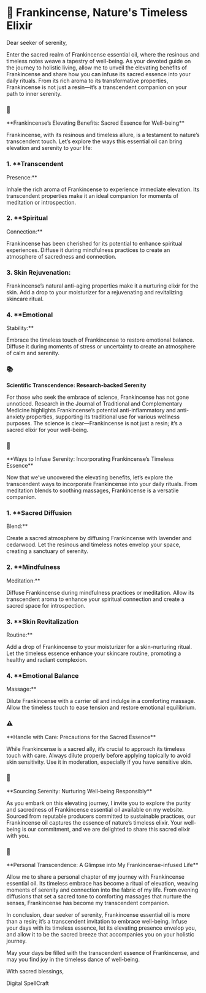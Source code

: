 # 🌿 Frankincense, Nature's Timeless Elixir

Dear seeker of serenity,

Enter the sacred realm of Frankincense essential oil, where the
resinous and timeless notes weave a tapestry of well-being. As your
devoted guide on the journey to holistic living, allow me to unveil the
elevating benefits of Frankincense and share how you can infuse its
sacred essence into your daily rituals. From its rich aroma to its
transformative properties, Frankincense is not just a resin—it’s a
transcendent companion on your path to inner serenity.

### 🌅
\*\*Frankincense’s Elevating Benefits: Sacred Essence for
Well-being\*\*

Frankincense, with its resinous and timeless allure, is a testament
to nature’s transcendent touch. Let’s explore the ways this essential
oil can bring elevation and serenity to your life:

### 1. \*\*Transcendent
Presence:\*\*

Inhale the rich aroma of Frankincense to experience immediate
elevation. Its transcendent properties make it an ideal companion for
moments of meditation or introspection.

### 2. \*\*Spiritual
Connection:\*\*

Frankincense has been cherished for its potential to enhance
spiritual experiences. Diffuse it during mindfulness practices to create
an atmosphere of sacredness and connection.

### 3. **Skin Rejuvenation:**

Frankincense’s natural anti-aging properties make it a nurturing
elixir for the skin. Add a drop to your moisturizer for a rejuvenating
and revitalizing skincare ritual.

### 4. \*\*Emotional
Stability:\*\*

Embrace the timeless touch of Frankincense to restore emotional
balance. Diffuse it during moments of stress or uncertainty to create an
atmosphere of calm and serenity.

### 📚
**Scientific Transcendence: Research-backed Serenity**

For those who seek the embrace of science, Frankincense has not gone
unnoticed. Research in the Journal of Traditional and Complementary
Medicine highlights Frankincense’s potential anti-inflammatory and
anti-anxiety properties, supporting its traditional use for various
wellness purposes. The science is clear—Frankincense is not just a
resin; it’s a sacred elixir for your well-being.

### 🌿
\*\*Ways to Infuse Serenity: Incorporating Frankincense’s Timeless
Essence\*\*

Now that we’ve uncovered the elevating benefits, let’s explore the
transcendent ways to incorporate Frankincense into your daily rituals.
From meditation blends to soothing massages, Frankincense is a versatile
companion.

### 1. \*\*Sacred Diffusion
Blend:\*\*

Create a sacred atmosphere by diffusing Frankincense with lavender
and cedarwood. Let the resinous and timeless notes envelop your space,
creating a sanctuary of serenity.

### 2. \*\*Mindfulness
Meditation:\*\*

Diffuse Frankincense during mindfulness practices or meditation.
Allow its transcendent aroma to enhance your spiritual connection and
create a sacred space for introspection.

### 3. \*\*Skin Revitalization
Routine:\*\*

Add a drop of Frankincense to your moisturizer for a skin-nurturing
ritual. Let the timeless essence enhance your skincare routine,
promoting a healthy and radiant complexion.

### 4. \*\*Emotional Balance
Massage:\*\*

Dilute Frankincense with a carrier oil and indulge in a comforting
massage. Allow the timeless touch to ease tension and restore emotional
equilibrium.

### ⚠️
\*\*Handle with Care: Precautions for the Sacred
Essence\*\*

While Frankincense is a sacred ally, it’s crucial to approach its
timeless touch with care. Always dilute properly before applying
topically to avoid skin sensitivity. Use it in moderation, especially if
you have sensitive skin.

### 🌅
\*\*Sourcing Serenity: Nurturing Well-being
Responsibly\*\*

As you embark on this elevating journey, I invite you to explore the
purity and sacredness of Frankincense essential oil available on my
website. Sourced from reputable producers committed to sustainable
practices, our Frankincense oil captures the essence of nature’s
timeless elixir. Your well-being is our commitment, and we are delighted
to share this sacred elixir with you.

### 🌿
\*\*Personal Transcendence: A Glimpse into My Frankincense-infused
Life\*\*

Allow me to share a personal chapter of my journey with Frankincense
essential oil. Its timeless embrace has become a ritual of elevation,
weaving moments of serenity and connection into the fabric of my life.
From evening diffusions that set a sacred tone to comforting massages
that nurture the senses, Frankincense has become my transcendent
companion.

In conclusion, dear seeker of serenity, Frankincense essential oil is
more than a resin; it’s a transcendent invitation to embrace well-being.
Infuse your days with its timeless essence, let its elevating presence
envelop you, and allow it to be the sacred breeze that accompanies you
on your holistic journey.

May your days be filled with the transcendent essence of
Frankincense, and may you find joy in the timeless dance of
well-being.

With sacred blessings,

Digital SpellCraft


